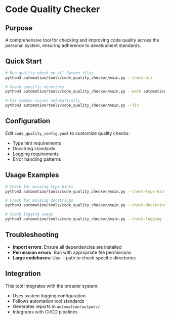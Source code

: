# Code Quality Checker

## Purpose
A comprehensive tool for checking and improving code quality across the personal system, ensuring adherence to development standards.

## Quick Start
```bash
# Run quality check on all Python files
python3 automation/tools/code_quality_checker/main.py --check-all

# Check specific directory
python3 automation/tools/code_quality_checker/main.py --path automation/scripts

# Fix common issues automatically
python3 automation/tools/code_quality_checker/main.py --fix
```

## Configuration
Edit `code_quality_config.yaml` to customize quality checks:
- Type hint requirements
- Docstring standards
- Logging requirements
- Error handling patterns

## Usage Examples
```bash
# Check for missing type hints
python3 automation/tools/code_quality_checker/main.py --check-type-hints

# Check for missing docstrings
python3 automation/tools/code_quality_checker/main.py --check-docstrings

# Check logging usage
python3 automation/tools/code_quality_checker/main.py --check-logging
```

## Troubleshooting
- **Import errors**: Ensure all dependencies are installed
- **Permission errors**: Run with appropriate file permissions
- **Large codebases**: Use --path to check specific directories

## Integration
This tool integrates with the broader system:
- Uses system logging configuration
- Follows automation tool standards
- Generates reports in `automation/outputs/`
- Integrates with CI/CD pipelines

